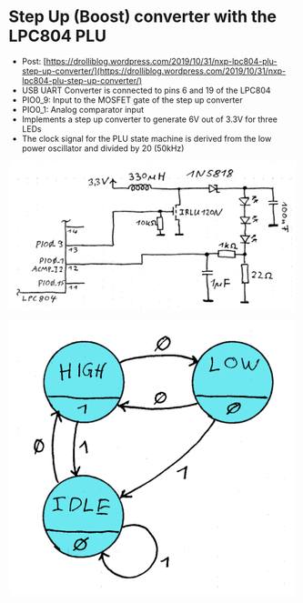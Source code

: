 # Step Up (Boost) converter with the LPC804 PLU

 * Post: [https://drolliblog.wordpress.com/2019/10/31/nxp-lpc804-plu-step-up-converter/](https://drolliblog.wordpress.com/2019/10/31/nxp-lpc804-plu-step-up-converter/)
 * USB UART Converter is connected to pins 6 and 19 of the LPC804
 * PIO0_9: Input to the MOSFET gate of the step up converter
 * PIO0_1: Analog comparator input
 * Implements a step up converter to generate 6V out of 3.3V for three LEDs
 * The clock signal for the PLU state machine is derived from the low power oscillator and divided by 20 (50kHz)
 


![lpc804_step_up_sch.png](lpc804_step_up_sch.png)

![lpc804_step_up_fsm.png](lpc804_step_up_fsm.png)
